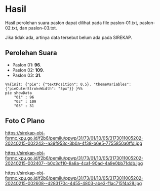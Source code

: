 # Hasil

Hasil perolehan suara paslon dapat dilihat pada file paslon-01.txt, paslon-02.txt, dan paslon-03.txt.

Jika tidak ada, artinya data tersebut belum ada pada SIREKAP.

## Perolehan Suara

 * Paslon 01: **96**.
 * Paslon 02: **109**.
 * Paslon 03: **31**.

```mermaid
%%{init: {"pie": {"textPosition": 0.5}, "themeVariables": {"pieOuterStrokeWidth": "5px"}} }%%
pie showData
    "01" : 96
    "02" : 109
    "03" : 31
```
## Foto C Plano

https://sirekap-obj-formc.kpu.go.id/f2b6/pemilu/ppwp/31/73/01/10/05/3173011005202-20240215-002243--a39f953c-3b0a-4f38-b6e5-7755850a0ffd.jpg

https://sirekap-obj-formc.kpu.go.id/f2b6/pemilu/ppwp/31/73/01/10/05/3173011005202-20240215-002407--b0c3df10-8a8a-4ca1-90ad-4a9e0bb71ddb.jpg

https://sirekap-obj-formc.kpu.go.id/f2b6/pemilu/ppwp/31/73/01/10/05/3173011005202-20240215-002608--d283170c-4455-4803-abe3-f1ac715f4a28.jpg
